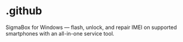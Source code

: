 # .github
SigmaBox for Windows  — flash, unlock, and repair IMEI on supported smartphones with an all-in-one service tool.
